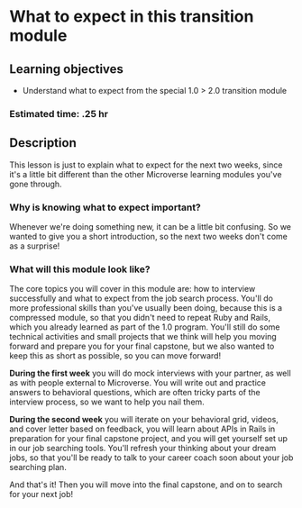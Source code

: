 # What to expect in this transition module

## Learning objectives

- Understand what to expect from the special 1.0 > 2.0 transition module

### Estimated time: .25 hr

## Description

This lesson is just to explain what to expect for the next two weeks, since it's a little bit different than the other Microverse learning modules you've gone through. 

### Why is knowing what to expect important?

Whenever we're doing something new, it can be a little bit confusing. So we wanted to give you a short introduction, so the next two weeks don't come as a surprise! 

### What will this module look like?

The core topics you will cover in this module are: how to interview successfully and what to expect from the job search process. You'll do more professional skills than you've usually been doing, because this is a compressed module, so that you didn't need to repeat Ruby and Rails, which you already learned as part of the 1.0 program. You'll still do some technical activities and small projects that we think will help you moving forward and prepare you for your final capstone, but we also wanted to keep this as short as possible, so you can move forward!

**During the first week** you will do mock interviews with your partner, as well as with people external to Microverse. You will write out and practice answers to behavioral questions, which are often tricky parts of the interview process, so we want to help you nail them. 

**During the second week** you will iterate on your behavioral grid, videos, and cover letter based on feedback, you will learn about APIs in Rails in preparation for your final capstone project, and you will get yourself set up in our job searching tools. You'll refresh your thinking about your dream jobs, so that you'll be ready to talk to your career coach soon about your job searching plan. 

And that's it! Then you will move into the final capstone, and on to search for your next job!
